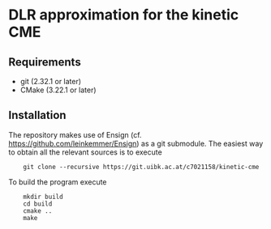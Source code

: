 # DLR approximation for the kinetic CME

## Requirements
- git (2.32.1 or later)
- CMake (3.22.1 or later)

## Installation
The repository makes use of Ensign (cf. https://github.com/leinkemmer/Ensign) as a git submodule. The easiest way to obtain all the relevant sources is to execute
```shell
    git clone --recursive https://git.uibk.ac.at/c7021158/kinetic-cme
```

To build the program execute
```shell
    mkdir build
    cd build
    cmake ..
    make
```
